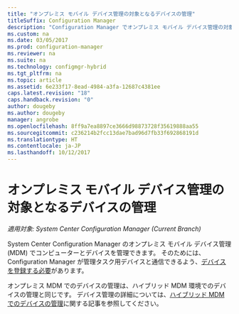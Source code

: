 ```yaml
---
title: "オンプレミス モバイル デバイス管理の対象となるデバイスの管理"
titleSuffix: Configuration Manager
description: "Configuration Manager でオンプレミス モバイル デバイス管理の対象となるデバイスを管理します。"
ms.custom: na
ms.date: 03/05/2017
ms.prod: configuration-manager
ms.reviewer: na
ms.suite: na
ms.technology: configmgr-hybrid
ms.tgt_pltfrm: na
ms.topic: article
ms.assetid: 6e233f17-8ead-4984-a3fa-12687c4381ee
caps.latest.revision: "18"
caps.handback.revision: "0"
author: dougeby
ms.author: dougeby
manager: angrobe
ms.openlocfilehash: 8ff9a7ea8897ce3666d98873728f35619888aa55
ms.sourcegitcommit: c236214b2fcc13dae7bad96d7fb33f692868191d
ms.translationtype: HT
ms.contentlocale: ja-JP
ms.lasthandoff: 10/12/2017
---
```

# <a name="manage-devices-for-on-premises-mobile-device-management"></a>オンプレミス モバイル デバイス管理の対象となるデバイスの管理

*適用対象: System Center Configuration Manager (Current Branch)*

System Center Configuration Manager のオンプレミス モバイル デバイス管理 (MDM) でコンピューターとデバイスを管理できます。 そのためには、Configuration Manager が管理タスク用デバイスと通信できるよう、[デバイスを登録する必要](enroll-devices-on-premises-mdm.md)があります。

オンプレミス MDM でのデバイスの管理は、ハイブリッド MDM 環境でのデバイスの管理と同じです。 デバイス管理の詳細については、[ハイブリッド MDM でのデバイスの管理](wipe-lock-reset-devices.md)に関する記事を参照してください。
